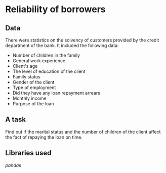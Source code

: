 # Reliability of borrowers

## Data

There were statistics on the solvency of customers provided by the credit department of the bank. It included the following data:
- Number of children in the family
- General work experience
- Client's age
- The level of education of the client
- Family status
- Gender of the client
- Type of employment
- Did they have any loan repayment arrears
- Monthly income
- Purpose of the loan

## A task

Find out if the marital status and the number of children of the client affect the fact of repaying the loan on time.

## Libraries used
*pandas*
